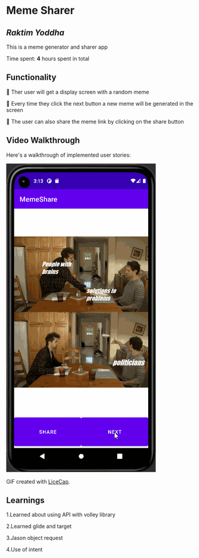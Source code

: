 # Meme Sharer 

## *Raktim Yoddha*

This is a meme generator and sharer app

Time spent: **4** hours spent in total

## Functionality

🔹 Ther user will get a display screen with a random meme 

🔹 Every time they click the next button a new meme will be generated in the screen 

🔹 The user can also share the meme link by clicking on the share button

## Video Walkthrough

Here's a walkthrough of implemented user stories:

![alt-text](https://github.com/RaktimYoddha/MemeShare/blob/master/MemeShareApp.gif)

GIF created with [LiceCap](http://www.cockos.com/licecap/).

## Learnings

1.Learned about using API with volley library 

2.Learned glide and target

3.Jason object request

4.Use of intent
